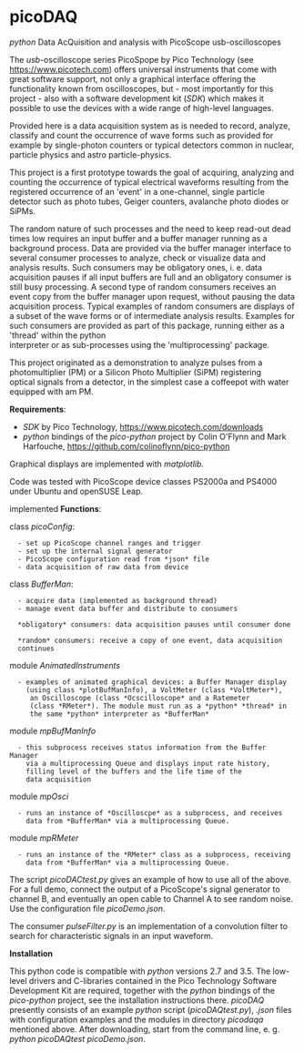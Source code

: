 # picoDAQ

*python* Data AcQuisition and analysis with PicoScope usb-oscilloscopes

The *usb*-oscilloscope series PicoSpope by Pico Technology 
(see https://www.picotech.com)
offers universal instruments that come with great software support, not only a graphical interface offering the functionality known from oscilloscopes, 
but - most importantly for this project - also with a software development kit
(*SDK*) which makes it possible to use the devices with a wide range of
high-level languages. 

Provided here is a data acquisition system as is needed to record, 
analyze, classify and count the occurrence of wave forms such as provided 
for example by single-photon counters or typical detectors common in 
nuclear, particle physics and astro particle-physics.

This project is a first prototype towards the goal of acquiring,
analyzing and counting the occurrence of typical electrical waveforms
resulting from the registered occurrence of an 'event' in a one-channel,
single particle detector such as photo tubes, Geiger counters, avalanche
photo diodes or SiPMs.

The random nature of such processes and the need to keep read-out dead 
times low requires an input buffer and a buffer manager running as a 
background process. Data are provided via the buffer manager 
interface to several consumer processes to analyze, check or visualize 
data and analysis results. Such consumers may be obligatory ones, 
i. e. data acquisition pauses if all input buffers are full and an 
obligatory consumer is still busy processing. A second type of random 
consumers receives an event copy from the buffer manager upon request, 
without pausing the data acquisition process. Typical examples of 
random consumers are displays of a subset of the wave forms or of 
intermediate analysis results. Examples for such consumers are provided
as part of this package, running either as a 'thread' within the python  
interpreter or as sub-processes using the 'multiprocessing' package.


This project originated as a demonstration to analyze pulses from a 
photomultiplier (PM) or a Silicon Photo Multiplier (SiPM) registering  
optical signals from  a detector, in the simplest case a coffeepot
with water equipped with am PM. 


**Requirements**:

  - *SDK* by Pico Technology, https://www.picotech.com/downloads
  - *python* bindings of the *pico-python* project by Colin O'Flynn
    and Mark Harfouche, https://github.com/colinoflynn/pico-python

  Graphical displays are implemented with *matplotlib*.

  Code was tested with PicoScope device classes PS2000a and PS4000
  under Ubuntu and openSUSE Leap.


implemented **Functions**:

   class *picoConfig*:

      - set up PicoScope channel ranges and trigger
      - set up the internal signal generator
      - PicoScope configuration read from *json* file
      - data acquisition of raw data from device

  class *BufferMan*:

      - acquire data (implemented as background thread)
      - manage event data buffer and distribute to consumers

      *obligatory* consumers: data acquisition pauses until consumer done

      *random* consumers: receive a copy of one event, data acquisition 
      continues

  module *AnimatedInstruments*

      - examples of animated graphical devices: a Buffer Manager display
        (using class *plotBufManInfo), a VoltMeter (class *VoltMeter*),
         an Oscilloscope (class *Ocscilloscope* and a Ratemeter
         (class *RMeter*). The module must run as a *python* *thread* in
         the same *python* interpreter as *BufferMan*

  module *mpBufManInfo*
  
      - this subprocess receives status information from the Buffer Manager  
        via a multiprocessing Queue and displays input rate history,   
        filling level of the buffers and the life time of the  
        data acquisition 
      
  module *mpOsci*

      - runs an instance of *Oscilloscpe* as a subprocess, and receives
        data from *BufferMan* via a multiprocessing Queue.

  module *mpRMeter* 

      - runs an instance of the *RMeter* class as a subprocess, receiving
        data from *BufferMan* via a multiprocessing Queue.

The script *picoDACtest.py* gives an example of how to use all of the above. For a full demo, connect the output of a PicoScope's signal generator to channel B, and eventually an open cable to Channel A to see random noise. Use the configuration file *picoDemo.json*. 

The consumer *pulseFilter.py* is an implementation of a convolution filter to search for characteristic signals in an input waveform. 


**Installation**

This python code is compatible with *python* versions 2.7 and 3.5.
The low-level drivers and C-libraries contained in the Pico Technology
Software Development Kit are required, together with the *python* bindings
of the *pico-python* project, see the installation instructions there.
*picoDAQ* presently consists of an example *python* script (*picoDAQtest.py*),
*.json* files with configuration examples and the modules in directory *picodaqa* mentioned above. After downloading, start from the command line, e. g. *python picoDAQtest picoDemo.json*.

